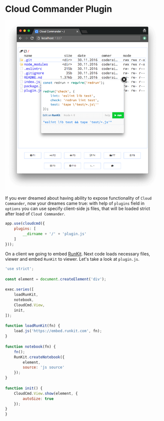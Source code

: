 # Cloud Commander Plugin

![Cloud Commander Plugin](plugin.png)

If you ever dreamed about having ability to expose functionality of `Cloud Commander`, now your dreames came true:
with help of `plugins` field in `options` you can use specify client-side js files, that will be loaded strict after load of `Cloud Commander`.

```js
app.use(cloudcmd({
    plugins: [
        __dirname + '/' + 'plugin.js'
    ]
}));
```

On a client we going to embed [RunKit](https://runkit.com/docs/embed "RunKit").
Next code loads necessary files, viewer and embed `RunKit` to viewer.
Let's take a look at `plugin.js`.

```js
'use strict';

const element = document.createElement('div');

exec.series([
    loadRunKit,
    notebook,
    CloudCmd.View,
    init,
]);

function loadRunKit(fn) {
    load.js('https://embed.runkit.com', fn);
}

function notebook(fn) {
    fn();
    RunKit.createNotebook({
        element,
        source: 'js source'
    });
}

function init() {
    CloudCmd.View.show(element, {
        autoSize: true
    });
}
}
```


